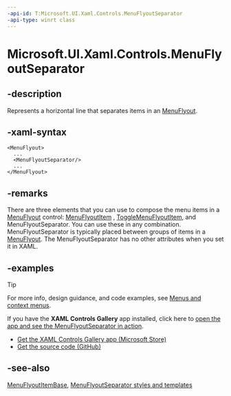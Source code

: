 ```yaml
---
-api-id: T:Microsoft.UI.Xaml.Controls.MenuFlyoutSeparator
-api-type: winrt class
---
```


<!-- Class syntax.
public class MenuFlyoutSeparator : Windows.UI.Xaml.Controls.MenuFlyoutItemBase, Windows.UI.Xaml.Controls.IMenuFlyoutSeparator
-->

# Microsoft.UI.Xaml.Controls.MenuFlyoutSeparator

## -description
Represents a horizontal line that separates items in an [MenuFlyout](menuflyout.md).

## -xaml-syntax
```xaml
<MenuFlyout>
  ...
  <MenuFlyoutSeparator/>
  ...
</MenuFlyout>
```


## -remarks
There are three elements that you can use to compose the menu items in a [MenuFlyout](menuflyout.md) control: [MenuFlyoutItem](menuflyoutitem.md) , [ToggleMenuFlyoutItem](togglemenuflyoutitem.md), and MenuFlyoutSeparator. You can use these in any combination. MenuFlyoutSeparator is typically placed between groups of items in a [MenuFlyout](menuflyout.md). The MenuFlyoutSeparator has no other attributes when you set it in XAML.

## -examples

> [!TIP]
> For more info, design guidance, and code examples, see [Menus and context menus](/windows/apps/design/controls/menus).
>
> If you have the **XAML Controls Gallery** app installed, click here to [open the app and see the MenuFlyoutSeparator in action](xamlcontrolsgallery:/item/MenuFlyout).
> + [Get the XAML Controls Gallery app (Microsoft Store)](https://www.microsoft.com/store/productId/9MSVH128X2ZT)
> + [Get the source code (GitHub)](https://github.com/Microsoft/Xaml-Controls-Gallery)

## -see-also
[MenuFlyoutItemBase](menuflyoutitembase.md), [MenuFlyoutSeparator styles and templates](/windows/apps/design/style/xaml-styles)
